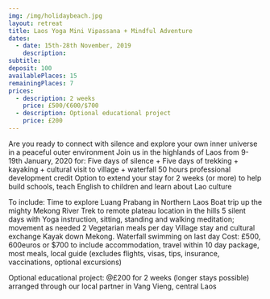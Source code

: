 ```yaml
---
img: /img/holidaybeach.jpg
layout: retreat
title: Laos Yoga Mini Vipassana + Mindful Adventure
dates:
  - date: 15th-28th November, 2019
    description: 
subtitle: 
deposit: 100
availablePlaces: 15
remainingPlaces: 7
prices:
  - description: 2 weeks
    price: £500/€600/$700
  - description: Optional educational project
    price: £200
---
```


Are you ready to connect with silence and explore your own
inner universe in a peaceful outer environment
Join us in the highlands of Laos from 9-19th January, 2020 for:
Five days of silence + Five days of trekking + kayaking + cultural
visit to village + waterfall
50 hours professional development credit
Option to extend your stay for 2 weeks (or more) to help build
schools, teach English to children and learn about Lao culture

To include:
Time to explore Luang Prabang in Northern Laos
Boat trip up the mighty Mekong River
Trek to remote plateau location in the hills
5 silent days with Yoga instruction, sitting, standing and walking meditation; movement as needed
2 Vegetarian meals per day
Village stay and cultural exchange
Kayak down Mekong.
Waterfall swimming on last day
Cost: £500, 600euros or $700 to include accommodation, travel within 10 day
package, most meals, local guide (excludes flights, visas, tips, insurance, vaccinations, optional
excursions)

Optional educational project: @£200 for 2 weeks (longer stays possible) arranged
through our local partner in Vang Vieng, central Laos
